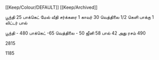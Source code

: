 [[Keep/Colour/DEFAULT]] [[Keep/Archived]] 

பூந்தி 25 பாக்கெட்
மேல் வீதி
சர்க்கரை 1
காவர் 30
வெத்திலை 1/2 கெளி பாக்கு
 1 லிட்டர் பால்
 
 பூந்தி - 480
 பாக்கெட் -65
 வெத்திலை - 50
 ஜீனி 58
 பால் 42
 அது ரசம் 490

2815


1185
 
